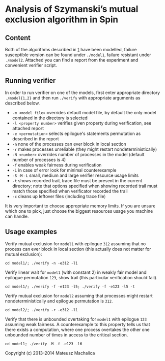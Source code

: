 Analysis of Szymanski’s mutual exclusion algorithm in Spin
==========================================================

Content
-------
Both of the algorithms described in [1] have been modelled, failure susceptible version can be found under `./model1`,
failure resistant under `./model2`.
Attached you can find a report from the experiment and convenient verifier script.

Running verifier
----------------
In order to run verifier on one of the models, first enter appropriate directory `./model{1,2}` and then run `./verify`
with appropriate arguments as described below.
* `-m <model file>` overrides default model file, by default the only model contained in the directory is selected
* `-l <property number>` verifies given property during verification, see attached report
* `-e <permutation>` selects epilogue's statements permutation as described in the report
* `-n` none of the processes can ever block in local section
* `-r` makes processes unreliable (they might restart nondeterministically)
* `-N <number>` overrides number of processes in the model (default number of processes is 4)
* `-f` enables weak fairness during verification
* `-i` in case of error look for minimal counterexample
* `-S` `-M` `-L` small, medium and large verifier resource usage limits
* `-t` shows recorded trail, trace file must be present in the current directory; note that options specified when
  showing recorded trail must match those specified when verificator recorded the trail
* `-c` cleans up leftover files (including trace file)

It is very important to choose appropriate memory limits.
If you are unsure which one to pick, just choose the biggest resources usage you machine can handle.

Usage examples
--------------
Verify mutual exclusion for `model1` with epilogue `312` assuming that no process can ever block in local section (this
actually does not matter for mutual exclusion):

    cd model1/; ./verify -n -e312 -l1

Verify linear wait for `model1` (with constant 2) in weakly fair model and epilogue permutation `123`, show trail (this
particular verification should fail).

    cd model1/; ./verify -f -e123 -l5; ./verify -f -e123 -l5 -t

Verify mutual exclusion for `model2` assuming that processes might restart nondeterministically and epilogue permutation
is `312`.

    cd model2/; ./verify -r -e312 -l1

Verify that there is unbounded overtaking for `model1` with epilogue `123` assuming weak fairness.
A counterexample to this property tells us that there exists a computation, where one process overtakes the other one
unbounded number of times in access to the critical section.

    cd model1; ./verify -M -f -e123 -l6


Copyright (c) 2013-2014 Mateusz Machalica

[1]: http://dl.acm.org/citation.cfm?id=55425 "A simple solution to Lamport's concurrent programming problem with linear wait, B. K. Szymanski"
